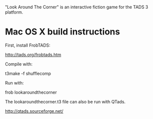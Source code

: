 "Look Around The Corner" is an interactive fiction game for the TADS 3 platform.

Mac OS X build instructions
===========================

First, install FrobTADS:

  http://tads.org/frobtads.htm

Compile with:

  t3make -f shufflecomp

Run with:

  frob lookaroundthecorner

The lookaroundthecorner.t3 file can also be run with QTads.

  http://qtads.sourceforge.net/
